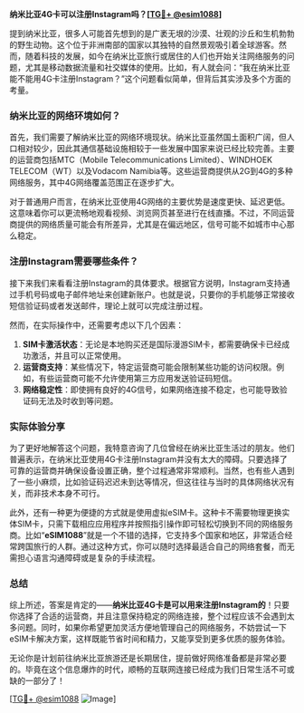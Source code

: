 **纳米比亚4G卡可以注册Instagram吗？[[TG💪+ @esim1088](https://t.me/s/esim1088)]**

提到纳米比亚，很多人可能首先想到的是广袤无垠的沙漠、壮观的沙丘和生机勃勃的野生动物。这个位于非洲南部的国家以其独特的自然景观吸引着全球游客。然而，随着科技的发展，如今在纳米比亚旅行或居住的人们也开始关注网络服务的问题，尤其是移动数据流量和社交媒体的使用。比如，有人就会问：“我在纳米比亚能不能用4G卡注册Instagram？”这个问题看似简单，但背后其实涉及多个方面的考量。

### 纳米比亚的网络环境如何？

首先，我们需要了解纳米比亚的网络环境现状。纳米比亚虽然国土面积广阔，但人口相对较少，因此其通信基础设施相较于一些发展中国家来说已经比较完善。主要的运营商包括MTC（Mobile Telecommunications Limited）、WINDHOEK TELECOM（WT）以及Vodacom Namibia等。这些运营商提供从2G到4G的多种网络服务，其中4G网络覆盖范围正在逐步扩大。

对于普通用户而言，在纳米比亚使用4G网络的主要优势是速度更快、延迟更低。这意味着你可以更流畅地观看视频、浏览网页甚至进行在线直播。不过，不同运营商提供的网络质量可能会有所差异，尤其是在偏远地区，信号可能不如城市中心那么稳定。

### 注册Instagram需要哪些条件？

接下来我们来看看注册Instagram的具体要求。根据官方说明，Instagram支持通过手机号码或电子邮件地址来创建新账户。也就是说，只要你的手机能够正常接收短信验证码或者发送邮件，理论上就可以完成注册过程。

然而，在实际操作中，还需要考虑以下几个因素：

1. **SIM卡激活状态**：无论是本地购买还是国际漫游SIM卡，都需要确保卡已经成功激活，并且可以正常使用。
2. **运营商支持**：某些情况下，特定运营商可能会限制某些功能的访问权限。例如，有些运营商可能不允许使用第三方应用发送验证码短信。
3. **网络稳定性**：即使拥有良好的4G信号，如果网络连接不稳定，也可能导致验证码无法及时收到等问题。

### 实际体验分享

为了更好地解答这个问题，我特意咨询了几位曾经在纳米比亚生活过的朋友。他们普遍表示，在纳米比亚使用4G卡注册Instagram并没有太大的障碍。只要选择了可靠的运营商并确保设备设置正确，整个过程通常非常顺利。当然，也有些人遇到了一些小麻烦，比如验证码迟迟未到达等情况，但这往往与当时的具体网络状况有关，而非技术本身不可行。

此外，还有一种更为便捷的方式就是使用虚拟eSIM卡。这种卡不需要物理更换实体SIM卡，只需下载相应应用程序并按照指引操作即可轻松切换到不同的网络服务商。比如“**eSIM1088**”就是一个不错的选择，它支持多个国家和地区，非常适合经常跨国旅行的人群。通过这种方式，你可以随时选择最适合自己的网络套餐，而无需担心语言沟通障碍或是复杂的手续流程。

### 总结

综上所述，答案是肯定的——**纳米比亚4G卡是可以用来注册Instagram的**！只要你选择了合适的运营商，并且注意保持稳定的网络连接，整个过程应该不会遇到太多问题。同时，如果你希望更加灵活方便地管理自己的网络服务，不妨尝试一下eSIM卡解决方案，这样既能节省时间和精力，又能享受到更多优质的服务体验。

无论你是计划前往纳米比亚旅游还是长期居住，提前做好网络准备都是非常必要的。毕竟在这个信息爆炸的时代，顺畅的互联网连接已经成为我们日常生活不可或缺的一部分了！

[[TG💪+ @esim1088](https://t.me/s/esim1088) ![Image](https://i.postimg.cc/4NQfJmqS/Snipaste-2025-05-13-00-14-12.png)]
